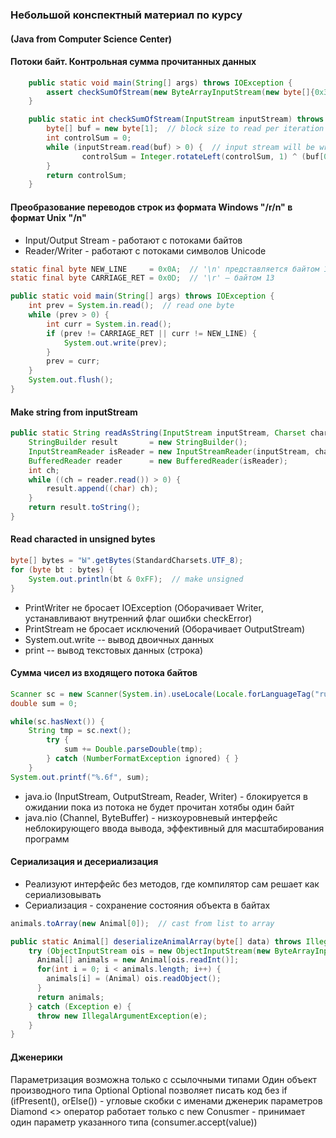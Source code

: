 ### Небольшой конспектный материал по курсу 
#### (Java from Computer Science Center)

#### Потоки байт. Контрольная сумма прочитанных данных

``` Java
    public static void main(String[] args) throws IOException {
        assert checkSumOfStream(new ByteArrayInputStream(new byte[]{0x33, 0x45, 0x01})) == 71;
    }

    public static int checkSumOfStream(InputStream inputStream) throws IOException {
        byte[] buf = new byte[1];  // block size to read per iteration
        int controlSum = 0;
        while (inputStream.read(buf) > 0) {  // input stream will be written on buf
                controlSum = Integer.rotateLeft(controlSum, 1) ^ (buf[0] & 0xFF);  // cast to unsigned byte
        }
        return controlSum;
    }
```

#### Преобразование переводов строк из формата Windows "/r/n" в формат Unix "/n"

* Input/Output Stream - работают с потоками байтов
* Reader/Writer - работают с потоками символов Unicode

``` Java
static final byte NEW_LINE     = 0x0A;  // '\n' представляется байтом 10, символ
static final byte CARRIAGE_RET = 0x0D;  // '\r' — байтом 13

public static void main(String[] args) throws IOException {
    int prev = System.in.read();  // read one byte
    while (prev > 0) {
        int curr = System.in.read();
        if (prev != CARRIAGE_RET || curr != NEW_LINE) {
            System.out.write(prev);
        }
        prev = curr;
    }
    System.out.flush();
}
```
#### Make string from inputStream
``` Java
public static String readAsString(InputStream inputStream, Charset charset) throws IOException {
    StringBuilder result       = new StringBuilder();
    InputStreamReader isReader = new InputStreamReader(inputStream, charset);
    BufferedReader reader      = new BufferedReader(isReader);
    int ch;
    while ((ch = reader.read()) > 0) {
        result.append((char) ch);
    }
    return result.toString();
}
```
#### Read characted in unsigned bytes
``` Java
byte[] bytes = "Ы".getBytes(StandardCharsets.UTF_8);
for (byte bt : bytes) {
    System.out.println(bt & 0xFF);  // make unsigned
}
```

* PrintWriter не бросает IOException (Оборачивает Writer, устанавливают внутренний флаг ошибки checkError)
* PrintStream не бросает исключений (Оборачивает OutputStream)
* System.out.write -- вывод двоичных данных
* print -- вывод текстовых данных (строка)

#### Сумма чисел из входящего потока байтов
``` Java
Scanner sc = new Scanner(System.in).useLocale(Locale.forLanguageTag("ru"));
double sum = 0;

while(sc.hasNext()) {
    String tmp = sc.next();
        try {
            sum += Double.parseDouble(tmp);
        } catch (NumberFormatException ignored) { }
    }
System.out.printf("%.6f", sum);
```
* java.io (InputStream, OutputStream, Reader, Writer) - блокируется в ожидании пока из потока не будет прочитан хотябы один байт
* java.nio (Channel, ByteBuffer) - низкоуровневый интерфейс неблокирующего ввода вывода, эффективный для масштабирования программ

#### Сериализация и десериализация
- Реализуют интерфейс без методов, где компилятор сам решает как сериализовывать 
- Сериализация - сохранение состояния объекта в байтах 
``` Java
animals.toArray(new Animal[0]);  // cast from list to array
```
``` Java
public static Animal[] deserializeAnimalArray(byte[] data) throws IllegalArgumentException {
    try (ObjectInputStream ois = new ObjectInputStream(new ByteArrayInputStream(data))) {
      Animal[] animals = new Animal[ois.readInt()];
      for(int i = 0; i < animals.length; i++) {
        animals[i] = (Animal) ois.readObject();
      }
      return animals;
    } catch (Exception e) {
      throw new IllegalArgumentException(e);
    }
}
```

#### Дженерики
Параметризация возможна только с ссылочными типами
Один объект производного типа Optional
Optional позволяет писать код без if (ifPresent(), orElse())
<T> - угловые скобки с именами дженерик параметров
Diamond <> оператор работает только с new
Conusmer - принимает один параметр указанного типа (consumer.accept(value))
